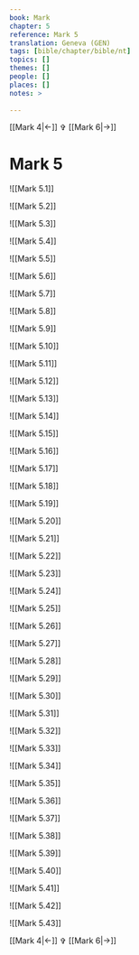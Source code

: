 ```yaml
---
book: Mark
chapter: 5
reference: Mark 5
translation: Geneva (GEN)
tags: [bible/chapter/bible/nt]
topics: []
themes: []
people: []
places: []
notes: >
  
---
```


[[Mark 4|<-]] ✞ [[Mark 6|->]]

# Mark 5

![[Mark 5.1]]

![[Mark 5.2]]

![[Mark 5.3]]

![[Mark 5.4]]

![[Mark 5.5]]

![[Mark 5.6]]

![[Mark 5.7]]

![[Mark 5.8]]

![[Mark 5.9]]

![[Mark 5.10]]

![[Mark 5.11]]

![[Mark 5.12]]

![[Mark 5.13]]

![[Mark 5.14]]

![[Mark 5.15]]

![[Mark 5.16]]

![[Mark 5.17]]

![[Mark 5.18]]

![[Mark 5.19]]

![[Mark 5.20]]

![[Mark 5.21]]

![[Mark 5.22]]

![[Mark 5.23]]

![[Mark 5.24]]

![[Mark 5.25]]

![[Mark 5.26]]

![[Mark 5.27]]

![[Mark 5.28]]

![[Mark 5.29]]

![[Mark 5.30]]

![[Mark 5.31]]

![[Mark 5.32]]

![[Mark 5.33]]

![[Mark 5.34]]

![[Mark 5.35]]

![[Mark 5.36]]

![[Mark 5.37]]

![[Mark 5.38]]

![[Mark 5.39]]

![[Mark 5.40]]

![[Mark 5.41]]

![[Mark 5.42]]

![[Mark 5.43]]

[[Mark 4|<-]] ✞ [[Mark 6|->]]
